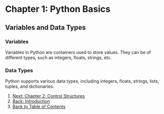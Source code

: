 # Chapter 1: Python Basics

## Variables and Data Types

### Variables

Variables in Python are containers used to store values. They can be of different types, such as integers, floats, strings, etc.

### Data Types

Python supports various data types, including integers, floats, strings, lists, tuples, and dictionaries.

1. [Next: Chapter 2: Control Structures](control_structures.md)
2. [Back: Introduction](introduction.md)
3. [Back to Table of Contents](README.md)
